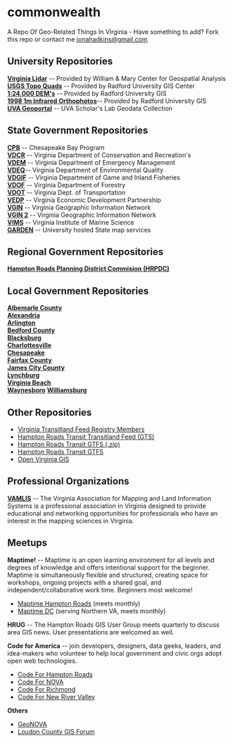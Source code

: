 # commonwealth
A Repo Of Geo-Related Things In Virginia - Have something to add? Fork this repo or contact me jonahadkins@gmail.com  
## University Repositories  
**[Virginia Lidar](http://virginialidar.com/)** -- Provided by William & Mary Center for Geospatial Analysis  
**[USGS Topo Quads](http://www.radford.edu/content/csat/home/gis-center/drg.html)** -- Provided by Radford University GIS Center  
**[1:24,000 DEM's](http://www.radford.edu/content/csat/home/gis-center/dem.html)** -- Provided by Radford University GIS  
**[1998 1m Infrared Orthophotos](http://www.radford.edu/content/csat/home/gis-center/quadrangles.html)**-- Provided by Radford University GIS  
**[UVA Geoportal](http://gis.lib.virginia.edu/)** -- UVA Scholar's Lab Geodata Collection  


## State Government Repositories  
**[CPB](http://www.chesapeakebay.net/data#downloads)** -- Chesapeake Bay Program  
**[VDCR](http://www.dcr.virginia.gov/natural_heritage/clinfo.shtml#dev)** -- Virginia Department of Conservation and Recreation's  
**[VDEM](http://www.vaemergency.gov/em-community/em-resources/gis)** -- Virginia Department of Emergency Management  
**[VDEQ](http://www.deq.virginia.gov/ConnectWithDEQ/VEGIS.aspx)**-- Virginia Department of Environmental Quality  
**[VDGIF](http://www.dgif.virginia.gov/gis/gis-data.asp)** -- Virginia Department of Game and Inland Fisheries  
**[VDOF](http://www.dof.virginia.gov/gis/)** -- Virginia Department of Forestry  
**[VDOT](http://gis.virginiadot.org/)** -- Virginia Dept. of Transportation  
**[VEDP](http://gis.yesvirginia.org/)** -- Virginia Economic Development Partnership  
**[VGIN](http://vgin.maps.arcgis.com/home/)** -- Virginia Geographic Information Network  
**[VGIN 2](http://opendata.arcgis.com/datasets?q=VGIN&sort_by=relevance)** -- Virginia Geographic Information Network  
**[VIMS](http://ccrm.vims.edu/gis_data_maps/data/index.html)** -- Virginia Institute of Marine Science  
**[GARDEN](http://garden.vgingis.com)** -- University hosted State map services  

## Regional Government Repositories  
**[Hampton Roads Planning District Commision (HRPDC)](http://www.hrgeo.org)**  

## Local Government Repositories  
**[Albemarle County](http://www.albemarle.org/department.asp?department=gds&relpage=2910)**  
**[Alexandria]( http://data.alexgis.opendata.arcgis.com/)**  
**[Arlington](http://gisdata.arlgis.opendata.arcgis.com/)**  
**[Bedford County](http://bedfordco.dreamhosters.com/SHPFiles/)**  
**[Blacksburg](http://www.gis.lib.vt.edu/gis_data/Blacksburg/GISPage.html)**  
**[Charlottesville](http://www.charlottesville.org/Index.aspx?page=1674)**   
**[Chesapeake](http://public.chesva.opendata.arcgis.com/)**  
**[Fairfax County](http://www.fairfaxcounty.gov/maps/data.htm)**  
**[James City County](http://www.jamescitycountyva.gov/assessments/gis-mapping-layers.html)**  
**[Lynchburg](http://data.cityoflynchburg.opendata.arcgis.com/)**   
**[Virginia Beach](http://oldbeta.vbgov.opendata.arcgis.com/)**    
**[Waynesboro](https://www.waynesboro.va.us/657/Downloadable-Maps-and-GIS-Data)**
**[Williamsburg](http://www.williamsburgva.gov/Index.aspx?page=793)**    

## Other Repositories  
* [Virginia Transitland Feed Registry Members](https://transit.land/feed-registry/?sort_key=country&state=US-VA)  
* [Hampton Roads Transit Transitland Feed (GTS)](https://transit.land/feed-registry/operators/o-dq9-hamptonroadstransithrt)  
* [Hampton Roads Transit GTFS (.zip)](http://googletf.gohrt.com/google_transit.zip)
* [Hampton Roads Transit GTFS](http://www.gtfs-data-exchange.com/agency/hampton-roads-transit-hrt/)
* [Open Virginia GIS](https://github.com/jalbertbowden/open-virginia-gis)  

## Professional Organizations  
**[VAMLIS](http://www.vamlis.org/)** -- The Virginia Association for Mapping and Land Information Systems is a professional association in Virginia designed to provide educational and networking opportunities for professionals who have an interest in the mapping sciences in Virginia.    

## Meetups  
**Maptime!** -- Maptime is an open learning environment for all levels and degrees of knowledge and offers intentional support for the beginner. Maptime is simultaneously flexible and structured, creating space for workshops, ongoing projects with a shared goal, and independent/collaborative work time. Beginners most welcome!
* [Maptime Hampton Roads](http://maptime.github.io/hrva/)  (meets monthly)
* [Maptime DC](http://maptime.io/dc)  (serving Northern VA, meets monthly)

**HRUG** -- The Hampton Roads GIS User Group meets quarterly to discuss area GIS news. User presentations are welcomed as well.  

**Code for America** -- join developers, designers, data geeks, leaders, and idea-makers who volunteer to help local government and civic orgs adopt open web technologies.  
* [Code For Hampton Roads](http://www.meetup.com/Code4HR/)
* [Code For NOVA](http://www.meetup.com/Code-for-NoVA/)
* [Code For Richmond](http://www.meetup.com/804RVA/events/167741772/)
* [Code For New River Valley](http://www.meetup.com/codefornrv/)  

**Others**  
* [GeoNOVA](http://www.meetup.com/Geo-NoVA/)
* [Loudon County GIS Forum](http://www.locogisforum.org/#/info/)
